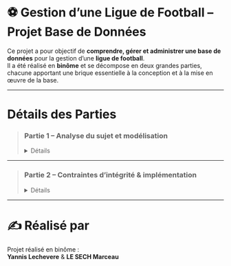 # ⚽ Gestion d’une Ligue de Football – Projet Base de Données

Ce projet a pour objectif de **comprendre, gérer et administrer une base de données** pour la gestion d’une **ligue de football**.  
Il a été réalisé en **binôme** et se décompose en deux grandes parties, chacune apportant une brique essentielle à la conception et à la mise en œuvre de la base.

---

# Détails des Parties

> ### **Partie 1 – Analyse du sujet et modélisation**
> <details> <summary>Détails</summary>
>
>> - **Analyse approfondie du sujet** pour bien cerner les besoins de gestion d’une ligue de football.
>> - **Liste des dépendances fonctionnelles** permettant d’identifier les relations clés entre les différentes données du projet.
>> - **Réalisation d’un diagramme de classes** pour visualiser la structure des données et les interactions majeures, facilitant la compréhension globale de la problématique.
>>
>> 🔗 [Dossier Analyse & Modélisation](./1_Analyse_Modelisation)
>
> </details>

---

> ### **Partie 2 – Contraintes d’intégrité & implémentation**
> <details> <summary>Détails</summary>
>
>> - **Reprise de l’analyse** pour établir le **graphe des contraintes d’intégrité référentielle** (clé primaire/étrangère, règles de cohérence).
>> - **Création de la base de données** en utilisant le langage **Tutorial D**, avec toutes les tables, relations et contraintes définies précédemment.
>>
>> 🔗 [Dossier Contraintes & Implémentation](./2_Contraintes_Implémentation)
>
> </details>

---

# ✍️ Réalisé par

Projet réalisé en binôme :  
**Yannis Lechevere** & **LE SECH Marceau**
